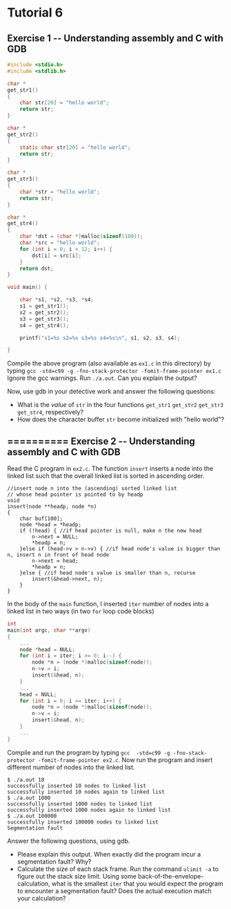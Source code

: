 Tutorial 6
==========
Exercise 1 -- Understanding assembly and C with GDB
-----
```c
#include <stdio.h>
#include <stdlib.h>

char *
get_str1()
{
	char str[20] = "hello world";
	return str;
}

char *
get_str2()
{
	static char str[20] = "hello world";
	return str;
}

char *
get_str3()
{
	char *str = "hello world";
	return str;
}

char *
get_str4()
{
	char *dst = (char *)malloc(sizeof(100));
	char *src = "hello world";
	for (int i = 0; i < 12; i++) {
		dst[i] = src[i];
	}
	return dst;
}

void main() {

	char *s1, *s2, *s3, *s4;
	s1 = get_str1();
	s2 = get_str2();
	s3 = get_str3();
	s4 = get_str4();

	printf("s1=%s s2=%s s3=%s s4=%s\n", s1, s2, s3, s4);

}

```

Compile the above program (also available as `ex1.c` in this directory) by typing `gcc -std=c99 -g -fno-stack-protector -fomit-frame-pointer ex1.c`
Ignore the gcc warnings.  Run `./a.out`. Can you explain the output?

Now, use gdb in your detective work and answer the following questions:
- What is the _value_ of `str` in the four functions `get_str1` `get_str2` `get_str3` `get_str4`, respectively?
- How does the character buffer `str` become initialized with "hello world"? 

==========
Exercise 2 -- Understanding assembly and C with GDB
-----

Read the C program in `ex2.c`.  The function `insert` inserts a node into the linked list such that 
the overall linked list is sorted in ascending order.
```
//insert node n into the (ascending) sorted linked list 
// whose head pointer is pointed to by headp
void
insert(node **headp, node *n)
{
	char buf[100];
	node *head = *headp;
	if (!head) { //if head pointer is null, make n the new head
		n->next = NULL;
		*headp = n;
	}else if (head->v > n->v) { //if head node's value is bigger than n, insert n in front of head node
		n->next = head;
		*headp = n;
	}else { //if head node's value is smaller than n, recurse
		insert(&head->next, n);
	}
}
```

In the body of the `main` function, I inserted `iter` number of nodes into a linked list in two ways (in 
two `for` loop code blocks)

```c
int 
main(int argc, char **argv)
{
	...
	node *head = NULL;
	for (int i = iter; i >= 0; i--) {
		node *n = (node *)malloc(sizeof(node));
		n->v = i;
		insert(&head, n);
	}
	...
	head = NULL;
	for (int i = 0; i <= iter; i++) {
		node *n = (node *)malloc(sizeof(node));
		n->v = i;
		insert(&head, n);
	}
	...
}
```

Compile and run the program by typing `gcc  -std=c99 -g -fno-stack-protector -fomit-frame-pointer ex2.c`.
Now run the program and insert different number of nodes into the linked list.
```
$ ./a.out 10
successfully inserted 10 nodes to linked list
successfully inserted 10 nodes again to linked list
$ ./a.out 1000
successfully inserted 1000 nodes to linked list
successfully inserted 1000 nodes again to linked list
$ ./a.out 100000
successfully inserted 100000 nodes to linked list
Segmentation fault

```

Answer the following questions, using gdb.
- Please explain this output.  When exactly did the program incur a segmentation fault? Why?
- Calculate the size of each stack frame. Run the command `ulimit -a` to figure out the stack size limit. Using some back-of-the-envelope-calculation, what is the smallest `iter` that you would expect the program to encounter a segmentation fault?  Does the actual execution match your calculation?

